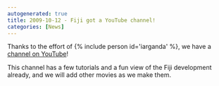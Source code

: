 ```yaml
---
autogenerated: true
title: 2009-10-12 - Fiji got a YouTube channel!
categories: [News]
---
```


Thanks to the effort of {% include person id='iarganda' %}, we have a [channel on YouTube](http://www.youtube.com/user/fijichannel)!

This channel has a few tutorials and a fun view of the Fiji development already, and we will add other movies as we make them.


